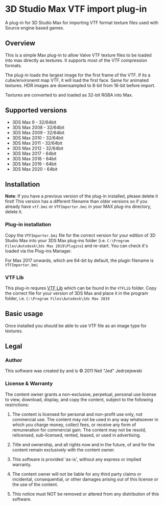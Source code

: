 
# 3D Studio Max VTF import plug-in
A plug-in for 3D Studio Max for importing VTF format texture files used with Source engine based games.

## Overview
This is a simple Max plug-in to allow Valve VTF texture files to be loaded into max directly as textures. It supports most of the VTF compression formats.

The plug-in loads the largest image for the first frame of the VTF. If its a cube/environemt map VTF, it will load the first face. Same for animated textures. HDR images are downsampled to 8-bit from 16-bit before import.

Textures are converted to and loaded as 32-bit RGBA into Max.

## Supported versions
* 3DS Max 9    - 32/64bit
* 3DS Max 2008 - 32/64bit
* 3DS Max 2009 - 32/64bit
* 3DS Max 2010 - 32/64bit
* 3DS Max 2011 - 32/64bit
* 3DS Max 2012 - 32/64bit
* 3DS Max 2017 - 64bit
* 3DS Max 2018 - 64bit
* 3DS Max 2019 - 64bit
* 3DS Max 2020 - 64bit

## Installation

**Note**: If you have a previous version of the plug-in installed, please delete it first! This version has a different filename than older versions so if you already have `vtf.bmi` or `VTFImporter.bmi` in your MAX plug-ins directory, delete it.

### Plug-in installation

Copy the `VTFImporter.bmi` file for the correct version for your edition of 3D Studio Max into your 3DS Max plug-ins folder (i.e. `C:\Program Files\Autodesk\3ds Max 2019\Plugins`) and re-start. You can check it's loaded via the Plug-ins Manager.

For Max 2017 onwards, which are 64-bit by default, the plugin filename is `VTFImporter.bmi`

### VTF Lib

This plug-in requres [VTF Lib](https://github.com/NeilJed/VTFLib) which can be found in the `VTFLib` folder. Copy the correct file for your version of 3DS Max and place it in the program folder, i.e. `C:\Program Files\Autodesk\3ds Max 2019`

## Basic usage
Once installed you should be able to use VTF file as an image type for textures.

## Legal

### Author
This software was created by and is &copy; 2011 Neil "Jed" Jedrzejewski

### License & Warranty
The content owner grants a non-exclusive, perpetual, personal use license to view, download, display, and copy the content, subject to the following restrictions:

1. The content is licensed for personal and non-profit use only, not commercial use. The content may not be used in any way whatsoever in which you charge money, collect fees, or receive any form of remuneration for commercial gain. The content may not be resold, relicensed, sub-licensed, rented, leased, or used in advertising.

2. Title and ownership, and all rights now and in the future, of and for the content remain exclusively with the content owner.

3. This software is provided 'as-is', without any express or implied warranty.

4. The content owner will not be liable for any third party claims or incidental, consequential, or other damages arising out of this license or the use of the content.

5. This notice must NOT be removed or altered from any distribution of this software.
